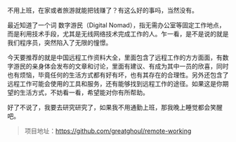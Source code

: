不用上班，在家或者旅游就能把钱赚了？有这么好的事吗，当然没有。

最近知道了一个词 数字游民（Digital Nomad），指无需办公室等固定工作地点，而是利用技术手段，尤其是无线网络技术完成工作的人。乍一看，是不是说的就是我们程序员，突然陷入了无限的憧憬。

今天要推荐的就是中国远程工作资料大全，里面包含了远程工作的方方面面，有数字游民的亲身体会发布的文章和讨论，里面有建议、有成为其中一员的欣喜，同时也有烦恼，毕竟任何的生活方式都有好有坏，也有其存在的合理性。另外还包含了远程工作可能会使用的工具和服务，还有能够找到远程工作的途径。如果这是你期望的生活方式，不妨看一看，希望能对你有所帮助。

好了不说了，我要去研究研究了，如果我不用通勤上班，那我晚上睡觉都会笑醒吧。

> 项目地址：https://github.com/greatghoul/remote-working

